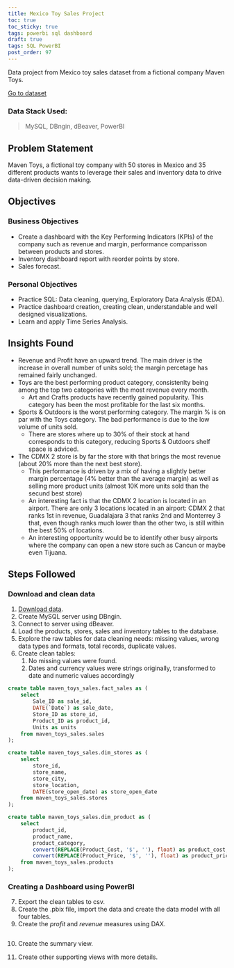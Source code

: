 ```yaml
---
title: Mexico Toy Sales Project
toc: true
toc_sticky: true
tags: powerbi sql dashboard
draft: true
tags: SQL PowerBI
post_order: 97
---
```


Data project from Mexico toy sales dataset from a fictional company Maven Toys.

[Go to dataset](https://mavenanalytics.io/data-playground?order=date_added%2Cdesc&search=mexico%20toy)

### Data Stack Used:
> MySQL, DBngin, dBeaver, PowerBI


## Problem Statement
Maven Toys, a fictional toy company with 50 stores in Mexico and 35 different products wants to leverage their sales and inventory data to drive data-driven decision making. 

## Objectives
### Business Objectives
- Create a dashboard with the Key Performing Indicators (KPIs) of the company such as revenue and margin, performance comparisson between products and stores.
- Inventory dashboard report with reorder points by store.
- Sales forecast.

### Personal Objectives
- Practice SQL: Data cleaning, querying, Exploratory Data Analysis (EDA).
- Practice dashboard creation, creating clean, understandable and well designed visualizations.
- Learn and apply Time Series Analysis.

## Insights Found
- Revenue and Profit have an upward trend. The main driver is the increase in overall number of units sold; the margin percetage has remained fairly unchanged.
- Toys are the best performing product category, consistenlty being among the top two categories with the most revenue every month.
	- Art and Crafts products have recently gained popularity. This category has been the most profitable for the last six months.
- Sports & Outdoors is the worst performing category. The margin % is on par with the Toys category. The bad performance is due to the low volume of units sold.
	- There are stores where up to 30% of their stock at hand corresponds to this category, reducing Sports & Outdoors shelf space is adviced.
- The CDMX 2 store is by far the store with that brings the most revenue (about 20% more than the next best store). 
	- This performance is driven by a mix of having a slightly better margin percentage (4% better than the average margin) as well as selling more product units (almost 10K more units sold than the secund best store)
	- An interesting fact is that the CDMX 2 location is located in an airport. There are only 3 locations located in an airport: CDMX 2 that ranks 1st in revenue, Guadalajara 3 that ranks 2nd and Monterrey 3 that, even though ranks much lower than the other two, is still within the best 50% of locations.
	- An interesting opportunity would be to identify other busy airports where the company can open a new store such as Cancun or maybe even Tijuana.

## Steps Followed

### Download and clean data
1. [Download data](https://mavenanalytics.io/data-playground?order=date_added%2Cdesc&search=mexico%20toy).
2. Create MySQL server using DBngin.
3. Connect to server using dBeaver.
4. Load the products, stores, sales and inventory tables to the database.
5. Explore the raw tables for data cleaning needs: missing values, wrong data types and formats, total records, duplicate values.
6. Create clean tables:
    1. No missing values were found.
    2. Dates and currency values were strings originally, transformed to date and numeric values accordingly

```sql
create table maven_toys_sales.fact_sales as (
    select 
		Sale_ID as sale_id,
		DATE(`Date`) as sale_date,
		Store_ID as store_id,
		Product_ID as product_id,
		Units as units
    from maven_toys_sales.sales 
);

create table maven_toys_sales.dim_stores as (
	select
		store_id,
		store_name,
		store_city,
		store_location,
		DATE(store_open_date) as store_open_date
	from maven_toys_sales.stores
);

create table maven_toys_sales.dim_product as (
	select 
		product_id,
		product_name,
		product_category,
		convert(REPLACE(Product_Cost, '$', ''), float) as product_cost,
		convert(REPLACE(Product_Price, '$', ''), float) as product_price
	from maven_toys_sales.products 
);
```
### Creating a Dashboard using PowerBI
7. Export the clean tables to csv.
8. Create the .pbix file, import the data and create the data model with all four tables.
9. Create the *profit* and *revenue* measures using DAX.

```dax
```

10. Create the summary view.


11. Create other supporting views with more details.

